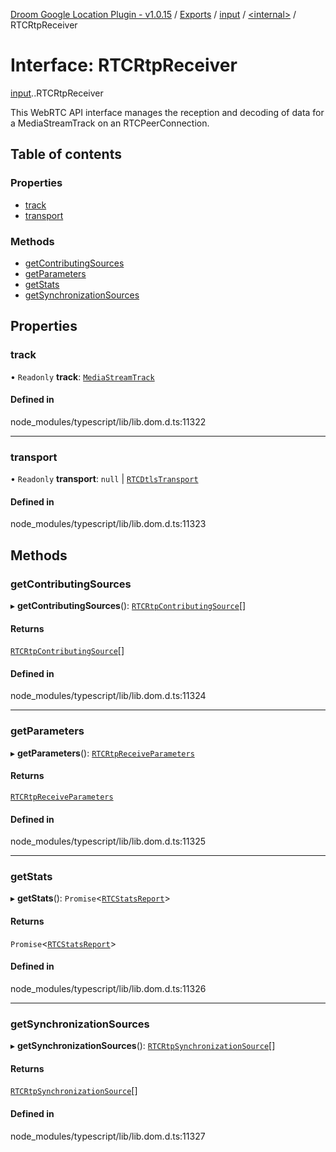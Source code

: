 [Droom Google Location Plugin - v1.0.15](../README.md) / [Exports](../modules.md) / [input](../modules/input.md) / [<internal\>](../modules/input._internal_.md) / RTCRtpReceiver

# Interface: RTCRtpReceiver

[input](../modules/input.md).[<internal>](../modules/input._internal_.md).RTCRtpReceiver

This WebRTC API interface manages the reception and decoding of data for a MediaStreamTrack on an RTCPeerConnection.

## Table of contents

### Properties

- [track](input._internal_.RTCRtpReceiver.md#track)
- [transport](input._internal_.RTCRtpReceiver.md#transport)

### Methods

- [getContributingSources](input._internal_.RTCRtpReceiver.md#getcontributingsources)
- [getParameters](input._internal_.RTCRtpReceiver.md#getparameters)
- [getStats](input._internal_.RTCRtpReceiver.md#getstats)
- [getSynchronizationSources](input._internal_.RTCRtpReceiver.md#getsynchronizationsources)

## Properties

### track

• `Readonly` **track**: [`MediaStreamTrack`](../modules/input._internal_.md#mediastreamtrack)

#### Defined in

node_modules/typescript/lib/lib.dom.d.ts:11322

___

### transport

• `Readonly` **transport**: ``null`` \| [`RTCDtlsTransport`](../modules/input._internal_.md#rtcdtlstransport)

#### Defined in

node_modules/typescript/lib/lib.dom.d.ts:11323

## Methods

### getContributingSources

▸ **getContributingSources**(): [`RTCRtpContributingSource`](input._internal_.RTCRtpContributingSource.md)[]

#### Returns

[`RTCRtpContributingSource`](input._internal_.RTCRtpContributingSource.md)[]

#### Defined in

node_modules/typescript/lib/lib.dom.d.ts:11324

___

### getParameters

▸ **getParameters**(): [`RTCRtpReceiveParameters`](input._internal_.RTCRtpReceiveParameters.md)

#### Returns

[`RTCRtpReceiveParameters`](input._internal_.RTCRtpReceiveParameters.md)

#### Defined in

node_modules/typescript/lib/lib.dom.d.ts:11325

___

### getStats

▸ **getStats**(): `Promise`<[`RTCStatsReport`](../modules/input._internal_.md#rtcstatsreport)\>

#### Returns

`Promise`<[`RTCStatsReport`](../modules/input._internal_.md#rtcstatsreport)\>

#### Defined in

node_modules/typescript/lib/lib.dom.d.ts:11326

___

### getSynchronizationSources

▸ **getSynchronizationSources**(): [`RTCRtpSynchronizationSource`](input._internal_.RTCRtpSynchronizationSource.md)[]

#### Returns

[`RTCRtpSynchronizationSource`](input._internal_.RTCRtpSynchronizationSource.md)[]

#### Defined in

node_modules/typescript/lib/lib.dom.d.ts:11327
